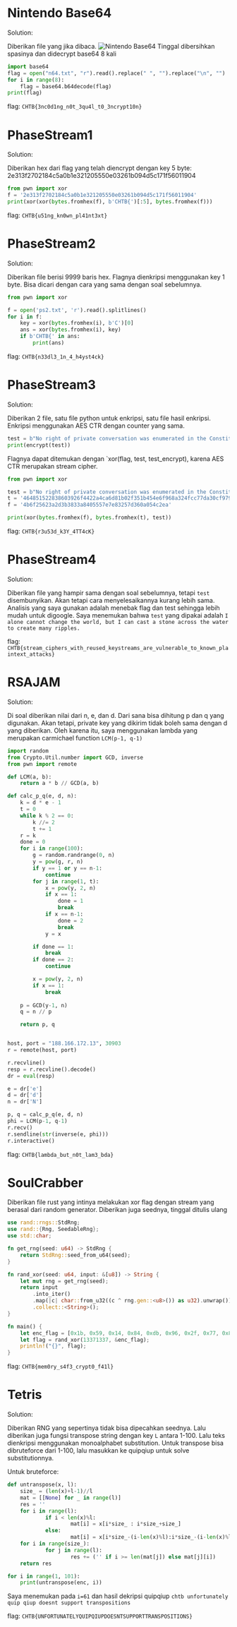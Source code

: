 # Nintendo Base64
Solution:

Diberikan file yang jika dibaca.
![Nintendo Base64](n64.png)
Tinggal dibersihkan spasinya dan didecrypt base64 8 kali
```python
import base64
flag = open("n64.txt", "r").read().replace(" ", "").replace("\n", "")
for i in range(8):
    flag = base64.b64decode(flag)
print(flag)
```
flag: `CHTB{3nc0d1ng_n0t_3qu4l_t0_3ncrypt10n}`

# PhaseStream1
Solution:

Diberikan hex dari flag yang telah diencrypt dengan key 5 byte: 2e313f2702184c5a0b1e321205550e03261b094d5c171f56011904
```python
from pwn import xor
f = '2e313f2702184c5a0b1e321205550e03261b094d5c171f56011904'
print(xor(xor(bytes.fromhex(f), b'CHTB{')[:5], bytes.fromhex(f)))
```
flag: `CHTB{u51ng_kn0wn_pl41nt3xt}`
# PhaseStream2
Solution:

Diberikan file berisi 9999 baris hex. Flagnya dienkripsi menggunakan key 1 byte. Bisa dicari dengan cara yang sama dengan soal sebelumnya.

```python
from pwn import xor

f = open('ps2.txt', 'r').read().splitlines()
for i in f:
    key = xor(bytes.fromhex(i), b'C')[0]
    ans = xor(bytes.fromhex(i), key)
    if b'CHTB{' in ans:
        print(ans)
```
flag: `CHTB{n33dl3_1n_4_h4yst4ck}`

# PhaseStream3 
Solution:

Diberikan 2 file, satu file python untuk enkripsi, satu file hasil enkripsi. Enkripsi menggunakan AES CTR dengan counter yang sama. 
```python
test = b"No right of private conversation was enumerated in the Constitution. I don't suppose it occurred to anyone at the time that it could be prevented."
print(encrypt(test))
```
Flagnya dapat ditemukan dengan `xor(flag, test, test_encrypt), karena AES CTR merupakan stream cipher.

```python
from pwn import xor

test = b"No right of private conversation was enumerated in the Constitution. I don't suppose it occurred to anyone at the time that it could be prevented."
t = '464851522838603926f4422a4ca6d81b02f351b454e6f968a324fcc77da30cf979eec57c8675de3bb92f6c21730607066226780a8d4539fcf67f9f5589d150a6c7867140b5a63de2971dc209f480c270882194f288167ed910b64cf627ea6392456fa1b648afd0b239b59652baedc595d4f87634cf7ec4262f8c9581d7f56dc6f836cfe696518ce434ef4616431d4d1b361c'
f = '4b6f25623a2d3b3833a8405557e7e83257d360a054c2ea'

print(xor(bytes.fromhex(f), bytes.fromhex(t), test))
```
flag: `CHTB{r3u53d_k3Y_4TT4cK}`

# PhaseStream4
Solution:

Diberikan file yang hampir sama dengan soal sebelumnya, tetapi `test` disembunyikan. Akan tetapi cara menyelesaikannya kurang lebih sama. Analisis yang saya gunakan adalah menebak flag dan test sehingga lebih mudah untuk digoogle. Saya menemukan bahwa `test` yang dipakai adalah `I alone cannot change the world, but I can cast a stone across the water to create many ripples.`

flag: `CHTB{stream_ciphers_with_reused_keystreams_are_vulnerable_to_known_plaintext_attacks}`

# RSAJAM 
Solution:

Di soal diberikan nilai dari n, e, dan d. Dari sana bisa dihitung p dan q yang digunakan. Akan tetapi, private key yang dikirim tidak boleh sama dengan d yang diberikan. Oleh karena itu, saya menggunakan lambda yang merupakan carmichael function `LCM(p-1, q-1)`
```python
import random
from Crypto.Util.number import GCD, inverse
from pwn import remote

def LCM(a, b):
    return a * b // GCD(a, b)

def calc_p_q(e, d, n):
    k = d * e - 1
    t = 0
    while k % 2 == 0:
        k //= 2
        t += 1
    r = k
    done = 0
    for i in range(100):
        g = random.randrange(0, n)
        y = pow(g, r, n)
        if y == 1 or y == n-1:
            continue
        for j in range(1, t):
            x = pow(y, 2, n)
            if x == 1:
                done = 1
                break
            if x == n-1:
                done = 2
                break
            y = x

        if done == 1:
            break
        if done == 2:
            continue

        x = pow(y, 2, n)
        if x == 1:
            break
        
    p = GCD(y-1, n)
    q = n // p

    return p, q


host, port = "188.166.172.13", 30903
r = remote(host, port)

r.recvline()
resp = r.recvline().decode()
dr = eval(resp)

e = dr['e']
d = dr['d']
n = dr['N']

p, q = calc_p_q(e, d, n)
phi = LCM(p-1, q-1)
r.recv()
r.sendline(str(inverse(e, phi)))
r.interactive()
```

flag: `CHTB{lambda_but_n0t_lam3_bda}`

# SoulCrabber
Diberikan file rust yang intinya melakukan xor flag dengan stream yang berasal dari random generator. Diberikan juga seednya, tinggal ditulis ulang
```rust
use rand::rngs::StdRng;
use rand::{Rng, SeedableRng};
use std::char;

fn get_rng(seed: u64) -> StdRng {
    return StdRng::seed_from_u64(seed);
}

fn rand_xor(seed: u64, input: &[u8]) -> String {
    let mut rng = get_rng(seed);
    return input
        .into_iter()
        .map(|c| char::from_u32((c ^ rng.gen::<u8>()) as u32).unwrap())
        .collect::<String>();
}

fn main() {
    let enc_flag = [0x1b, 0x59, 0x14, 0x84, 0xdb, 0x96, 0x2f, 0x77, 0x82, 0xd1, 0x41, 0x0a, 0xfa, 0x4a, 0x38, 0x8f, 0x79, 0x30, 0x06, 0x7b, 0xce, 0xf6, 0xdf, 0x54, 0x6a, 0x57, 0xd9, 0xf8, 0x73];
    let flag = rand_xor(13371337, &enc_flag);
    println!("{}", flag);
}
```

flag: `CHTB{mem0ry_s4f3_crypt0_f41l}`

# Tetris
Solution:

Diberikan RNG yang sepertinya tidak bisa dipecahkan seednya. Lalu diberikan juga fungsi transpose string dengan key `L` antara 1-100. Lalu teks dienkripsi menggunakan monoalphabet substitution. Untuk transpose bisa dibruteforce dari 1-100, lalu masukkan ke quipqiup untuk solve substitutionnya.

Untuk bruteforce:
```python
def untranspose(x, l):
    size_ = (len(x)+l-1)//l
    mat = [[None] for _ in range(l)]
    res = ''
    for i in range(l):
            if i < len(x)%l:
                    mat[i] = x[i*size_ : i*size_+size_]
            else:
                    mat[i] = x[i*size_-(i-len(x)%l):i*size_-(i-len(x)%l)+size_-1]
    for i in range(size_):
            for j in range(l):
                    res += ('' if i >= len(mat[j]) else mat[j][i])
    return res

for i in range(1, 101):
    print(untranspose(enc, i))
```

Saya menemukan pada `i=61` dan hasil dekripsi quipqiup `chtb unfortunately quip qiup doesnt support transpositions`

flag: `CHTB{UNFORTUNATELYQUIPQIUPDOESNTSUPPORTTRANSPOSITIONS}`